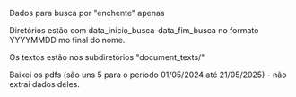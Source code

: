 Dados para busca por "enchente" apenas 

Diretórios estão com data_inicio_busca-data_fim_busca no formato YYYYMMDD mo final do nome.

Os textos estão nos subdiretórios "document_texts/"

Baixei os pdfs (são uns 5 para o período 01/05/2024 até 21/05/2025) - não extrai dados deles.
